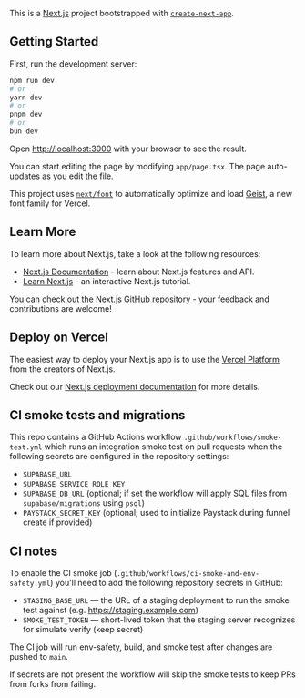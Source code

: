 This is a [Next.js](https://nextjs.org) project bootstrapped with [`create-next-app`](https://nextjs.org/docs/app/api-reference/cli/create-next-app).

## Getting Started

First, run the development server:

```bash
npm run dev
# or
yarn dev
# or
pnpm dev
# or
bun dev
```

Open [http://localhost:3000](http://localhost:3000) with your browser to see the result.

You can start editing the page by modifying `app/page.tsx`. The page auto-updates as you edit the file.

This project uses [`next/font`](https://nextjs.org/docs/app/building-your-application/optimizing/fonts) to automatically optimize and load [Geist](https://vercel.com/font), a new font family for Vercel.

## Learn More

To learn more about Next.js, take a look at the following resources:

- [Next.js Documentation](https://nextjs.org/docs) - learn about Next.js features and API.
- [Learn Next.js](https://nextjs.org/learn) - an interactive Next.js tutorial.

You can check out [the Next.js GitHub repository](https://github.com/vercel/next.js) - your feedback and contributions are welcome!

## Deploy on Vercel

The easiest way to deploy your Next.js app is to use the [Vercel Platform](https://vercel.com/new?utm_medium=default-template&filter=next.js&utm_source=create-next-app&utm_campaign=create-next-app-readme) from the creators of Next.js.

Check out our [Next.js deployment documentation](https://nextjs.org/docs/app/building-your-application/deploying) for more details.

## CI smoke tests and migrations

This repo contains a GitHub Actions workflow `.github/workflows/smoke-test.yml` which runs an integration smoke test on pull requests when the following secrets are configured in the repository settings:

- `SUPABASE_URL`
- `SUPABASE_SERVICE_ROLE_KEY`
- `SUPABASE_DB_URL` (optional; if set the workflow will apply SQL files from `supabase/migrations` using `psql`)
- `PAYSTACK_SECRET_KEY` (optional; used to initialize Paystack during funnel create if provided)

CI notes
--------
To enable the CI smoke job (`.github/workflows/ci-smoke-and-env-safety.yml`) you'll need to add the following repository secrets in GitHub:

- `STAGING_BASE_URL` — the URL of a staging deployment to run the smoke test against (e.g. https://staging.example.com)
- `SMOKE_TEST_TOKEN` — short-lived token that the staging server recognizes for simulate verify (keep secret)

The CI job will run env-safety, build, and smoke test after changes are pushed to `main`.

If secrets are not present the workflow will skip the smoke tests to keep PRs from forks from failing.
